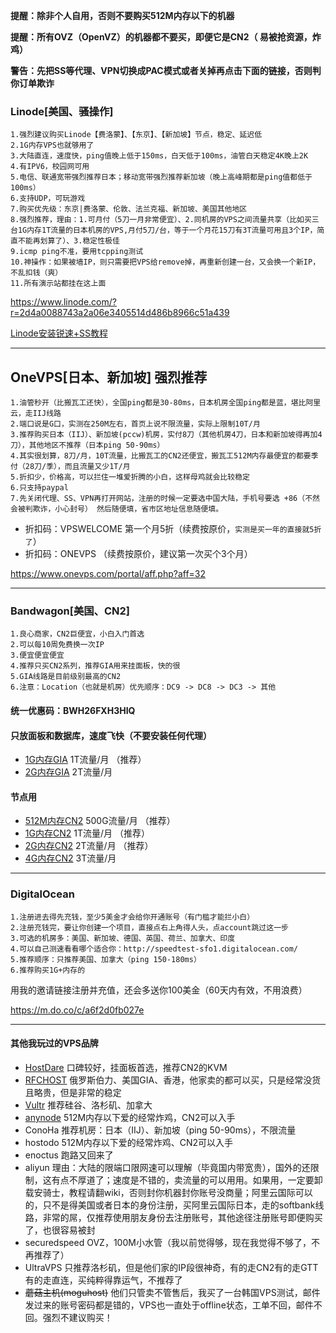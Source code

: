**提醒：除非个人自用，否则不要购买512M内存以下的机器**

**提醒：所有OVZ（OpenVZ）的机器都不要买，即便它是CN2（ 易被抢资源，炸鸡）**

**警告：先把SS等代理、VPN切换成PAC模式或者关掉再点击下面的链接，否则判你订单欺诈**

### Linode[美国、骚操作]
````
1.强烈建议购买Linode【费洛蒙】、【东京】、【新加坡】节点，稳定、延迟低
2.1G内存VPS也就够用了
3.大陆直连，速度快，ping值晚上低于150ms，白天低于100ms，油管白天稳定4K晚上2K
4.有IPV6，校园网可用
5.电信、联通宽带强烈推荐日本；移动宽带强烈推荐新加坡（晚上高峰期都是ping值都低于100ms）
6.支持UDP，可玩游戏
7.购买优先级：东京|费洛蒙、伦敦、法兰克福、新加坡、美国其他地区
8.强烈推荐，理由：1.可月付（5刀一月非常便宜）、2.同机房的VPS之间流量共享（比如买三台1G内存1T流量的日本机房的VPS,月付5刀/台，等于一个月花15刀有3T流量可用且3个IP，简直不能再划算了）、3.稳定性极佳
9.icmp ping不准，要用tcpping测试
10.神操作：如果被墙IP，则只需要把VPS给remove掉，再重新创建一台，又会换一个新IP，不乱扣钱（爽）
11.所有演示站都挂在这上面
````
https://www.linode.com/?r=2d4a0088743a2a06e3405514d486b8966c51a439

[Linode安装锐速+SS教程](https://github.com/ssrpanel/SSRPanel/wiki/Linode%EF%BC%88CentOS7%EF%BC%89%E5%AE%89%E8%A3%85%E9%94%90%E9%80%9F-SS)

--------------

## OneVPS[日本、新加坡] 强烈推荐
```
1.油管秒开（比搬瓦工还快），全国ping都是30-80ms，日本机房全国ping都是蓝，堪比阿里云，走IIJ线路
2.端口说是G口，实测在250M左右，首页上说不限流量，实际上限制10T/月
3.推荐购买日本（IIJ）、新加坡(pccw)机房，实付8刀（其他机房4刀，日本和新加坡得再加4刀），其他地区不推荐（日本ping 50-90ms）
4.其实很划算，8刀/月，10T流量，比搬瓦工的CN2还便宜，搬瓦工512M内存最便宜的都要季付（28刀/季），而且流量又少1T/月
5.折扣少，价格高，可以拦住一堆爱折腾的小白，这样母鸡就会比较稳定
6.只支持paypal
7.先关闭代理、SS、VPN再打开网站，注册的时候一定要选中国大陆，手机号要选 +86（不然会被判欺诈，小心封号） 然后随便填，省市区地址信息随便填。
```
- 折扣码：VPSWELCOME 第一个月5折（续费按原价，`实测是买一年的直接就5折了`）
- 折扣码：ONEVPS  （续费按原价，建议第一次买个3个月）

https://www.onevps.com/portal/aff.php?aff=32

--------------

### Bandwagon[美国、CN2]
```
1.良心商家，CN2巨便宜，小白入门首选
2.可以每10周免费换一次IP
3.便宜便宜便宜
4.推荐只买CN2系列，推荐GIA用来挂面板，快的很
5.GIA线路是目前级别最高的CN2
6.注意：Location（也就是机房）优先顺序：DC9 -> DC8 -> DC3 -> 其他
```
#### 统一优惠码：BWH26FXH3HIQ
#### 只放面板和数据库，速度飞快（不要安装任何代理）
- [1G内存GIA](https://bwh8.net/aff.php?aff=20075&pid=72) 1T流量/月 （推荐）
- [2G内存GIA](https://bwh8.net/aff.php?aff=20075&pid=73) 2T流量/月

#### 节点用
- [512M内存CN2](https://bwh8.net/aff.php?aff=20075&pid=56) 500G流量/月 （推荐）
- [1G内存CN2](https://bwh8.net/aff.php?aff=20075&pid=57) 1T流量/月 （推荐）
- [2G内存CN2](https://bwh8.net/aff.php?aff=20075&pid=58) 2T流量/月 （推荐）
- [4G内存CN2](https://bwh8.net/aff.php?aff=20075&pid=59) 3T流量/月

--------------

### DigitalOcean
```
1.注册进去得先充钱，至少5美金才会给你开通账号（有门槛才能拦小白）
2.注册充钱完，要让你创建一个项目，直接点右上角得人头，点account跳过这一步
3.可选的机房多：美国、新加坡、德国、英国、荷兰、加拿大、印度
4.可以自己测速看看哪个适合你：http://speedtest-sfo1.digitalocean.com/
5.推荐顺序：只推荐美国、加拿大（ping 150-180ms）
6.推荐购买1G+内存的
```
用我的邀请链接注册并充值，还会多送你100美金（60天内有效，不用浪费）

https://m.do.co/c/a6f2d0fb027e

--------------

#### 其他我玩过的VPS品牌
- [HostDare](https://manage.hostdare.com/aff.php?aff=241) 口碑较好，挂面板首选，推荐CN2的KVM
- [RFCHOST](https://my.rfchost.com/aff.php?aff=583) 俄罗斯伯力、美国GIA、香港，他家卖的都可以买，只是经常没货且略贵，但是非常的稳定
- [Vultr](https://www.vultr.com/?ref=7635574) 推荐硅谷、洛杉矶、加拿大
- [anynode](https://billing.anynode.net/aff.php?aff=535) 512M内存以下爱的经常炸鸡，CN2可以入手
- ConoHa 推荐机房：日本（IIJ）、新加坡（ping 50-90ms），不限流量
- hostodo 512M内存以下爱的经常炸鸡、CN2可以入手
- enoctus 跑路又回来了
- aliyun 理由：大陆的限端口限网速可以理解（毕竟国内带宽贵），国外的还限制，这有点不厚道了；速度是不错的，卖流量的可以用用。如果用，一定要卸载安骑士，教程请翻wiki，否则封你机器封你账号没商量；阿里云国际可以的，只不是得美国或者日本的身份注册，买阿里云国际日本，走的softbank线路，非常的屌，仅推荐使用朋友身份去注册账号，其他途径注册账号即便购买了，也很容易被封
- securedspeed OVZ，100M小水管（我以前觉得够，现在我觉得不够了，不再推荐了）
- UltraVPS 只推荐洛杉矶，但是他们家的IP段很神奇，有的走CN2有的走GTT有的走直连，买纯粹得靠运气，不推荐了
- ~~蘑菇主机(moguhost)~~ 他们只管卖不管售后，我买了一台韩国VPS测试，邮件发过来的账号密码都是错的，VPS也一直处于offline状态，工单不回，邮件不回。强烈不建议购买！